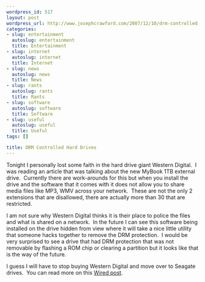 ```yaml
--- 
wordpress_id: 517
layout: post
wordpress_url: http://www.josephcrawford.com/2007/12/10/drm-controlled-hard-drives/
categories: 
- slug: entertainment
  autoslug: entertainment
  title: Entertainment
- slug: internet
  autoslug: internet
  title: Internet
- slug: news
  autoslug: news
  title: News
- slug: rants
  autoslug: rants
  title: Rants
- slug: software
  autoslug: software
  title: Software
- slug: useful
  autoslug: useful
  title: Useful
tags: []

title: DRM Controlled Hard Drives
---
```


Tonight I personally lost some faith in the hard drive giant Western Digital.  I was reading an article that was talking about the new MyBook 1TB external drive.  Currently there are work-arounds for this but when you install the drive and the software that it comes with it does not allow you to share media files like MP3, WMV across your network.  These are not the only 2 extensions that are disallowed, there are actually more than 30 that are restricted.
  
I am not sure why Western Digital thinks it is their place to police the files and what is shared on a network.  In the future I can see this software being installed on the drive hidden from view where it will take a nice little utility that someone hacks together to remove the DRM protection.  I would be very surprised to see a drive that had DRM protection that was not removable by flashing a ROM chip or clearing a partition but it looks like that is the way of the future.
  
I guess I will have to stop buying Western Digital and move over to Seagate drives.  You can read more on this [Wired post](http://blog.wired.com/gadgets/2007/12/western-digital.html).
